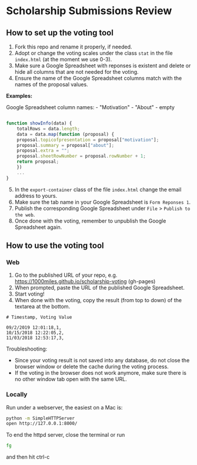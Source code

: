 # Scholarship Submissions Review

## How to set up the voting tool

1. Fork this repo and rename it properly, if needed.
2. Adopt or change the voting scales under the class `stat` in the file `index.html` (at the moment we use 0-3).
3. Make sure a Google Spreadsheet with reponses is existent and delete or hide all columns that are not needed for the voting.
4. Ensure the name of the Google Spreadsheet columns match with the names of the proposal values.

**Examples:**

Google Spreadsheet column names:
    - "Motivation"
    - "About"
    - empty

```js

function showInfo(data) {
    totalRows = data.length;
    data = data.map(function (proposal) {
    proposal.topicofpresentation = proposal["motivation"];
    proposal.summary = proposal["about"];
    proposal.extra = "";
    proposal.sheetRowNumber = proposal.rowNumber + 1;
    return proposal;
    })
    ...
}
```

5. In the `export-container` class of the file `index.html` change the email address to yours.
6. Make sure the tab name in your Google Spreadsheet is `Form Reponses 1`.
7. Publish the corresponding Google Spreadsheet under `File` > `Publish to the web`.
8. Once done with the voting, remember to unpublish the Google Spreadsheet again.

## How to use the voting tool

### Web

1. Go to the published URL of your repo, e.g. https://1000miles.github.io/scholarship-voting (gh-pages)
2. When prompted, paste the URL of the published Google Spreadsheet.
3. Start voting!
4. When done with the voting, copy the result (from top to down) of the textarea at the bottom.


```
# Timestamp, Voting Value

09/2/2019 12:01:18,1,
10/15/2018 12:22:05,2,
11/03/2018 12:53:17,3,
```

Troubleshooting:
- Since your voting result is not saved into any database, do not close the browser window or delete the cache during the voting process.
- If the voting in the browser does not work anymore, make sure there is no other window tab open with the same URL.

### Locally

Run under a webserver, the easiest on a Mac is:

```sh
python -m SimpleHTTPServer
open http://127.0.0.1:8000/
````

To end the httpd server, close the terminal or run

```sh
fg
```
and then hit ctrl-c

